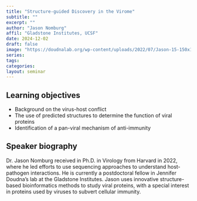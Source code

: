 ```yaml
---
title: "Structure-guided Discovery in the Virome"
subtitle: ""
excerpt: ""
author: "Jason Nomburg"
affil: "Gladstone Institutes, UCSF"
date: 2024-12-02
draft: false
image: "https://doudnalab.org/wp-content/uploads/2022/07/Jason-15-150x150@2x.jpeg"
series:
tags:
categories:
layout: seminar
---
```


## Learning objectives
* Background on the virus-host conflict
* The use of predicted structures to determine the function of viral proteins
* Identification of a pan-viral mechanism of anti-immunity

## Speaker biography

Dr. Jason Nomburg received in Ph.D. in Virology from Harvard in 2022, where he led efforts to use sequencing approaches to understand host-pathogen interactions. He is currently a postdoctoral fellow in Jennifer Doudna’s lab at the Gladstone Institutes. Jason uses innovative structure-based bioinformatics methods to study viral proteins, with a special interest in proteins used by viruses to subvert cellular immunity.
